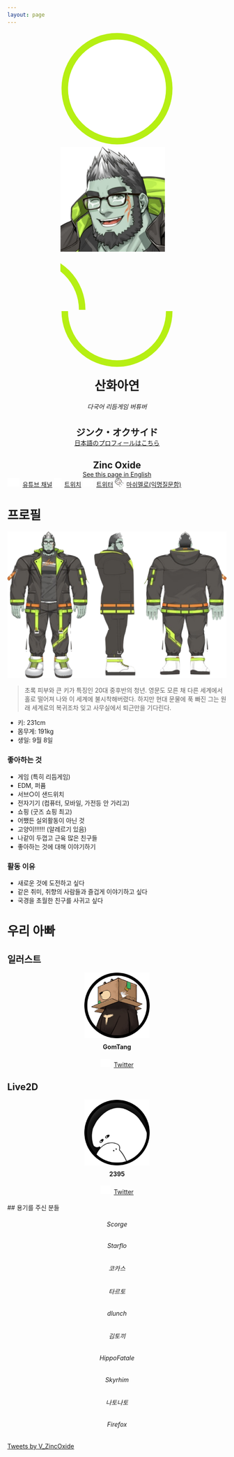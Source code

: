 ```yaml
---
layout: page
---
```


<div class="profile-picture-parent" style="margin: 5px calc(50% - 130px);">
       <svg class="profile-picture-background" height="260px" width="260px">
              <circle cx="130" cy="130" r="120" stroke="#B6EF13" fill="#fff" stroke-width="15px"></circle>
       </svg>
       <img
       class="profile-picture-character"
       style="
              width: 240px;
              height: 240px;"
       src="../resources/profile_wink.png"
       alt="profile picture">
       <svg class="profile-picture-border" height="130px" width="60px" style="top:0px; left:200px;">
              <circle cx="-70" cy="130" r="120" stroke="#B6EF13" fill="none" stroke-width="15px"></circle>
       </svg>
       <svg class="profile-picture-border" height="130px" width="260px" style="top:130px; left:0px">
              <circle cx="130" cy="0" r="120" stroke="#B6EF13" fill="none" stroke-width="15px"></circle>
       </svg>
</div>
<div style="text-align: center;">
       <h1 style="margin-top: 1rem; margin-bottom: 0; font-weight: 900;">산화아연</h1><h6>다국어 리듬게임 버튜버</h6>
       <h2 style="font-weight: 700; margin-bottom: 0;">ジンク・オクサイド</h2>
       <a class="btn btn-sm btn-link btn-secondary" href="/ja/" type="button">日本語のプロフィールはこちら</a>
       <h2 style="font-weight: 700; margin-bottom: 0;">Zinc Oxide</h2>
       <a class="btn btn-sm btn-link btn-secondary" href="/en/" type="button" style="margin-bottom: 1rem;">See this page in English</a>
</div>

<a class="btn btn-link btn-lg btn-block btn-youtube-red" href="https://youtube.com/ZincOxide" type="button">
       <img src="../resources/youtube_logo_white.svg" style="height:100%; max-height:1.4em; margin-right:0.5em;">유튜브 채널</a>
<a class="btn btn-link btn-lg btn-block btn-twitch-purple" href="https://twitch.tv/v_zincoxide" type="button">
       <img src="../resources/TwitchGlitchWhite.svg" style="height:100%; max-height:1.4em; margin-right:0.5em;">트위치</a>
<a class="btn btn-link btn-lg btn-block btn-twitter-blue" href="https://twitter.com/V_ZincOxide" type="button">
       <img src="../resources/twitter_logo_white.svg" style="height:100%; max-height:1.4em; margin-right:0.5em;">트위터</a>
<a class="btn btn-link btn-lg btn-block btn-marshmallow-pink" href="https://marshmallow-qa.com/v_zincoxide" type="button">
       <img src="../resources/marshmallow-logo.png" style="height:100%; max-height:1.4em; margin-right:0.5em;">마쉬멜로(익명질문함)</a>

# 프로필
![산화아연의 앞, 옆, 뒤 삼면도](../resources/3view.png)
> 초록 피부와 큰 키가 특징인 20대 중후반의 청년.
> 영문도 모른 채 다른 세계에서 홀로 떨어져 나와 이 세계에 불시착해버렸다.
> 하지만 현대 문물에 푹 빠진 그는 원래 세계로의 복귀조차 잊고 사무실에서 퇴근만을 기다린다.
* 키: 231cm
* 몸무게: 191kg
* 생일: 9월 8일

### 좋아하는 것
* 게임 (특히 리듬게임)
* EDM, 퍼퓸
* 서브○이 샌드위치
* 전자기기 (컴퓨터, 모바일, 가전등  안 가리고)
* 쇼핑 (굿즈 쇼핑 최고)
* 어쨌든 실외활동이 아닌 것
* 고양이!!!!!! (알레르기 있음)
* 나같이 두껍고 근육 많은 친구들
* 좋아하는 것에 대해 이야기하기

### 활동 이유
* 새로운 것에 도전하고 싶다
* 같은 취미, 취향의 사람들과 즐겁게 이야기하고 싶다
* 국경을 초월한 친구를 사귀고 싶다

# 우리 아빠
<div class="row">
       <div class="col-sm">
              <h2 id="illustrator">일러스트</h2>
              <div style="text-align: center;">
                     <img src="../resources/GomTang.png" style="height:150px; width:150px">
                     <h4 style="margin-top: 0.5rem;">GomTang</h4>
                     <a class="btn btn-link btn-twitter-blue" href="https://twitter.com/GomTang_P" type="button" style="width:120px;">
                     <img src="../resources/twitter_logo_white.svg" style="height:100%; max-height:1.4em; margin-right:0.5em;">Twitter</a>
              </div>
       </div>
       <div class="col-sm">
              <h2 id="rigger">Live2D</h2>
              <div style="text-align: center;">
                     <img src="../resources/2395.png" style="height:150px; width:150px">
                     <h4 style="margin-top: 0.5rem;">2395</h4>
                     <a class="btn btn-link btn-twitter-blue" href="https://twitter.com/adpn2395" type="button" style="width:120px;">
                     <img src="../resources/twitter_logo_white.svg" style="height:100%; max-height:1.4em; margin-right:0.5em;">Twitter</a>
              </div>
       </div>
</div>

<br>
## 용기를 주신 분들
<div class="row">
       <div class="col-sm">
              <div style="text-align: center;">
              <h6>Scorge</h6>
              <h6>Starflo</h6>
              <h6>코카스</h6>
              <h6>타르토</h6>
              <h6>dlunch</h6>
              </div>
       </div>
       <div class="col-sm">
              <div style="text-align: center;">
              <h6>김토끼</h6>
              <h6>HippoFatale</h6>
              <h6>Skyrhim</h6>
              <h6>나토나토</h6>
              <h6>Firefox</h6>
              </div>
       </div>
</div>

<a class="twitter-timeline" data-height="500" data-dnt="true" href="https://twitter.com/V_ZincOxide?ref_src=twsrc%5Etfw">Tweets by V_ZincOxide</a> <script async src="https://platform.twitter.com/widgets.js" charset="utf-8"></script>
